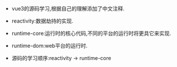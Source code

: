 
* vue3的源码学习,根据自己的理解添加了中文注释.
* reactivity:数据劫持的实现.
* runtime-core:运行时的核心代码,不同的平台的运行时将更具它来实现.
* runtime-dom:web平台的运行时.

* 源码的学习顺序:reactivity -> runtime-core